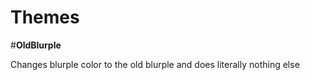 # Themes

#__OldBlurple__

Changes blurple color to the old blurple and does literally nothing else
